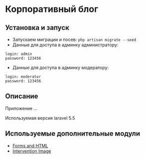 # Корпоративный блог
## Установка и запуск
- Запускаем миграции и посев: ```php artisan migrate --seed```
- Данные для доступа в админку администратору:
```
login: admin
password: 123456
```
- Данные для доступа в админку модератору:
```
login: moderator
password: 123456
```

## Описание

Приложение ...

Используемая версия laravel 5.5

## Используемые дополнительные модули
- [Forms and HTML](https://laravelcollective.com/docs/master/html)
- [Intervention Image](http://image.intervention.io/getting_started/installation)